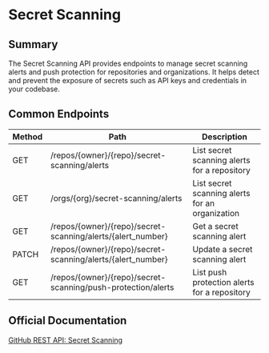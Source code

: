 # Secret Scanning

## Summary
The Secret Scanning API provides endpoints to manage secret scanning alerts and push protection for repositories and organizations. It helps detect and prevent the exposure of secrets such as API keys and credentials in your codebase.

## Common Endpoints

| Method | Path | Description |
|--------|------|-------------|
| GET    | /repos/{owner}/{repo}/secret-scanning/alerts | List secret scanning alerts for a repository |
| GET    | /orgs/{org}/secret-scanning/alerts | List secret scanning alerts for an organization |
| GET    | /repos/{owner}/{repo}/secret-scanning/alerts/{alert_number} | Get a secret scanning alert |
| PATCH  | /repos/{owner}/{repo}/secret-scanning/alerts/{alert_number} | Update a secret scanning alert |
| GET    | /repos/{owner}/{repo}/secret-scanning/push-protection/alerts | List push protection alerts for a repository |

## Official Documentation
[GitHub REST API: Secret Scanning](https://docs.github.com/en/rest/secret-scanning)